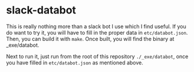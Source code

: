 # slack-databot
This is really nothing more than a slack bot I use which I find useful. If you do want to try it, you will have to fill in the
proper data in `etc/databot.json`. Then, you can build it with `make`. Once built, you will find the binary at _exe/databot.

Next to run it, just run from the root of this repository `./_exe/databot`, once you have filled in `etc/databot.json` as
mentioned above.

